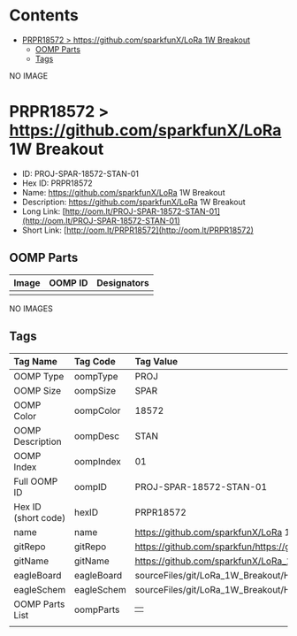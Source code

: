 



Contents
========

* [PRPR18572 > https://github.com/sparkfunX/LoRa 1W Breakout](#prpr18572--httpsgithubcomsparkfunxlora-1w-breakout)
	* [OOMP Parts](#oomp-parts)
	* [Tags](#tags)
  
NO IMAGE  
# PRPR18572 > https://github.com/sparkfunX/LoRa 1W Breakout

- ID: PROJ-SPAR-18572-STAN-01
- Hex ID: PRPR18572
- Name: https://github.com/sparkfunX/LoRa 1W Breakout
- Description: https://github.com/sparkfunX/LoRa 1W Breakout
- Long Link: [http://oom.lt/PROJ-SPAR-18572-STAN-01](http://oom.lt/PROJ-SPAR-18572-STAN-01)
- Short Link: [http://oom.lt/PRPR18572](http://oom.lt/PRPR18572)

## OOMP Parts
  

|Image|OOMP ID|Designators|
| :--- | :--- | :--- |
||||
  
NO IMAGES  
## Tags
  

|Tag Name|Tag Code|Tag Value|
| :--- | :--- | :--- |
|OOMP Type|oompType|PROJ|
|OOMP Size|oompSize|SPAR|
|OOMP Color|oompColor|18572|
|OOMP Description|oompDesc|STAN|
|OOMP Index|oompIndex|01|
|Full OOMP ID|oompID|PROJ-SPAR-18572-STAN-01|
|Hex ID (short code)|hexID|PRPR18572|
|name|name|https://github.com/sparkfunX/LoRa 1W Breakout|
|gitRepo|gitRepo|https://github.com/sparkfun/https://github.com/sparkfunX/LoRa_1W_Breakout|
|gitName|gitName|https://github.com/sparkfunX/LoRa_1W_Breakout|
|eagleBoard|eagleBoard|sourceFiles/git/LoRa_1W_Breakout/Hardware/LoRa_1W_Breakout.brd|
|eagleSchem|eagleSchem|sourceFiles/git/LoRa_1W_Breakout/Hardware/LoRa_1W_Breakout.sch|
|OOMP Parts List|oompParts|<table><tr><td></td></tr></table>|
||||
